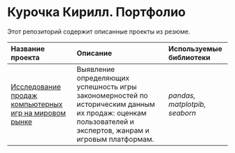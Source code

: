 # Курочка Кирилл. Портфолио

Этот репозиторий содержит описанные проекты из резюме.

| Название проекта | Описание | Используемые библиотеки | 
| :---------------------- | :---------------------- | :---------------------- |
| [Исследование продаж компьютерных игр на мировом рынке](computer_games_sales) | Выявление определяющих успешность игры закономерностей по историческим данным их продаж: оценкам пользователей и экспертов, жанрам и игровым платформам. | *pandas, matplotpib, seaborn* |

